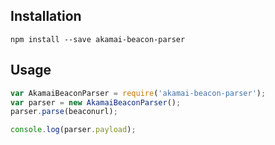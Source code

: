 ## Installation

    npm install --save akamai-beacon-parser  

## Usage

```javascript
var AkamaiBeaconParser = require('akamai-beacon-parser');
var parser = new AkamaiBeaconParser();
parser.parse(beaconurl);

console.log(parser.payload);

```
